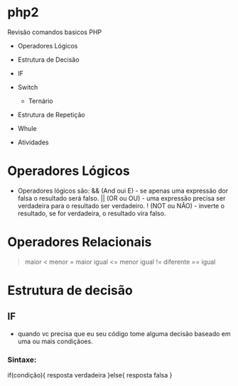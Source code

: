 # php2
 Revisão comandos basicos PHP

 - Operadores Lógicos
 - Estrutura de Decisão
  - IF
   - Switch
     - Ternário
- Estrutura de Repetição
 - Whule

 - Atividades


 # Operadores Lógicos
 - Operadores lógicos são:
  && (And oui E) - se apenas uma expressão dor falsa o resultado será falso.
  || (OR ou OU) - uma expressão precisa ser verdadeira para o resultado ser verdadeiro.
  ! (NOT ou NÃO) - inverte o resultado, se for verdadeira, o resultado vira falso.

  # Operadores Relacionais 

  >    maior
  <    menor
  >=   maior igual
  <=   menor igual
  !=   diferente
  ==   igual


# Estrutura de decisão 

## IF 
- quando vc precisa que eu seu código tome alguma decisão baseado em uma ou mais condiçãoes.

### Sintaxe:

if(condição){
      resposta verdadeira
}else{
    resposta falsa
}
